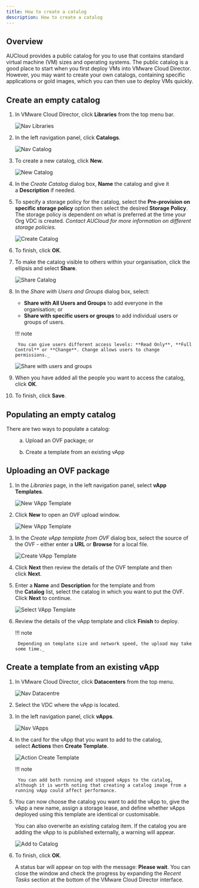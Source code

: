 ```yaml
---
title: How to create a catalog
description: How to create a catalog
---
```


## Overview

AUCloud provides a public catalog for you to use that contains standard virtual machine (VM) sizes and operating systems. The public catalog is a good place to start when you first deploy VMs into VMware Cloud Director. However, you may want to create your own catalogs, containing specific applications or gold images, which you can then use to deploy VMs quickly.

## Create an empty catalog

1. In VMware Cloud Director, click **Libraries** from the top menu bar.

    ![Nav Libraries](./assets/nav_libraries.png )

1. In the left navigation panel, click **Catalogs**.

    ![Nav Catalog](./assets/nav_catalog.png)  

1. To create a new catalog, click **New.**

    ![New Catalog](./assets/new_catalog.png)

1. In the _Create Catalog_ dialog box, **Name** the catalog and give it a **Description** if needed.

1. To specify a storage policy for the catalog, select the **Pre-provision on specific storage policy** option then select the desired **Storage Policy**. The storage policy is dependent on what is preferred at the time your Org VDC is created. _Contact AUCloud for more information on different storage policies._

    ![Create Catalog](./assets/create_catalog.png)

1. To finish, click **OK**.

1. To make the catalog visible to others within your organisation, click the ellipsis and select **Share**.

    ![Share Catalog](./assets/share_catalog.png)  

1. In the _Share with Users and Groups_ dialog box, select:

    - **Share with All Users and Groups** to add everyone in the organisation; or
    - **Share with specific users or groups** to add individual users or groups of users.

    !!! note

        You can give users different access levels: **Read Only**, **Full Control** or **Change**. Change allows users to change permissions._

    ![Share with users and groups](./assets/share_with_users_and_groups.png)

1. When you have added all the people you want to access the catalog, click **OK**.

1. To finish, click **Save**.

## Populating an empty catalog

There are two ways to populate a catalog:

         a. Upload an OVF package; or

         b. Create a template from an existing vApp

## Uploading an OVF package

1. In the _Libraries_ page, in the left navigation panel, select **vApp Templates**.

    ![New VApp Template](./assets/nav_vapp_templates.png)  

1. Click **New** to open an OVF upload window.

    ![New VApp Template](./assets/new_vapp_template.png)

1. In the _Create vApp template from OVF_ dialog box, select the source of the OVF - either enter a **URL** or **Browse** for a local file.

    ![Create VApp Template](./assets/create_vapp_template.png)  

1. Click **Next** then review the details of the OVF template and then click **Next**.

1. Enter a **Name** and **Description** for the template and from the **Catalog** list, select the catalog in which you want to put the OVF. Click **Next** to continue.

    ![Select VApp Template](./assets/select_vapp_template_name.png)

1. Review the details of the vApp template and click **Finish** to deploy.

    !!! note

        Depending on template size and network speed, the upload may take some time._

## Create a template from an existing vApp

1. In VMware Cloud Director, click **Datacenters** from the top menu.

    ![Nav Datacentre](./assets/nav_datacentre.png)  

1. Select the VDC where the vApp is located.

1. In the left navigation panel, click **vApps**.

    ![Nav VApps](./assets/nav_vapps.png)  

1. In the card for the vApp that you want to add to the catalog, select **Actions** then **Create Template**.

    ![Action Create Template](./assets/action_create_template.png)

    !!! note

        You can add both running and stopped vApps to the catalog, although it is worth noting that creating a catalog image from a running vApp could affect performance.

1. You can now choose the catalog you want to add the vApp to, give the vApp a new name, assign a storage lease, and define whether vApps deployed using this template are identical or customisable.

    You can also overwrite an existing catalog item. If the catalog you are adding the vApp to is published externally, a warning will appear.

    ![Add to Catalog](./assets/add_to_catalog.png)

1. To finish, click **OK**.

    A status bar will appear on top with the message: **Please wait**. You can close the window and check the progress by expanding the _Recent Tasks_ section at the bottom of the VMware Cloud Director interface.